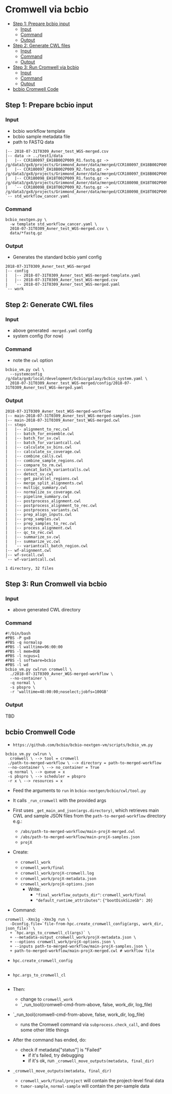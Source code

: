 Cromwell via bcbio
==================

<!-- vim-markdown-toc GFM -->

* [Step 1: Prepare bcbio input](#step-1-prepare-bcbio-input)
    * [Input](#input)
    * [Command](#command)
    * [Output](#output)
* [Step 2: Generate CWL files](#step-2-generate-cwl-files)
    * [Input](#input-1)
    * [Command](#command-1)
    * [Output](#output-1)
* [Step 3: Run Cromwell via bcbio](#step-3-run-cromwell-via-bcbio)
    * [Input](#input-2)
    * [Command](#command-2)
    * [Output](#output-2)
* [bcbio Cromwell Code](#bcbio-cromwell-code)

<!-- vim-markdown-toc -->
## Step 1: Prepare bcbio input

### Input

* bcbio workflow template
* bcbio sample metadata file
* path to FASTQ data

```
|-- 2018-07-31T0309_Avner_test_WGS-merged.csv
|-- data -> ../test1/data
|   |-- CCR180097_EH18B002P009_R1.fastq.gz -> /g/data3/gx8/projects/Grimmond_Avner/data/merged/CCR180097_EH18B002P009_R1.fastq.gz
|   |-- CCR180097_EH18B002P009_R2.fastq.gz -> /g/data3/gx8/projects/Grimmond_Avner/data/merged/CCR180097_EH18B002P009_R2.fastq.gz
|   |-- CCR180098_EH18T002P009_R1.fastq.gz -> /g/data3/gx8/projects/Grimmond_Avner/data/merged/CCR180098_EH18T002P009_R1.fastq.gz
|   `-- CCR180098_EH18T002P009_R2.fastq.gz -> /g/data3/gx8/projects/Grimmond_Avner/data/merged/CCR180098_EH18T002P009_R2.fastq.gz
`-- std_workflow_cancer.yaml
```

### Command 

```
bcbio_nextgen.py \
  -w template std_workflow_cancer.yaml \
  2018-07-31T0309_Avner_test_WGS-merged.csv \
  data/*fastq.gz
```

### Output

* Generates the standard bcbio yaml config

```
2018-07-31T0309_Avner_test_WGS-merged
|-- config
|   |-- 2018-07-31T0309_Avner_test_WGS-merged-template.yaml
|   |-- 2018-07-31T0309_Avner_test_WGS-merged.csv
|   `-- 2018-07-31T0309_Avner_test_WGS-merged.yaml
`-- work
```

## Step 2: Generate CWL files

### Input

* above generated `-merged.yaml` config
* system config (for now)

### Command

* note the `cwl` option

```
bcbio_vm.py cwl \
  --systemconfig /g/data/gx8/local/development/bcbio/galaxy/bcbio_system.yaml \
  2018-07-31T0309_Avner_test_WGS-merged/config/2018-07-31T0309_Avner_test_WGS-merged.yaml
```

### Output

```
2018-07-31T0309_Avner_test_WGS-merged-workflow
|-- main-2018-07-31T0309_Avner_test_WGS-merged-samples.json
|-- main-2018-07-31T0309_Avner_test_WGS-merged.cwl
|-- steps
|   |-- alignment_to_rec.cwl
|   |-- batch_for_ensemble.cwl
|   |-- batch_for_sv.cwl
|   |-- batch_for_variantcall.cwl
|   |-- calculate_sv_bins.cwl
|   |-- calculate_sv_coverage.cwl
|   |-- combine_calls.cwl
|   |-- combine_sample_regions.cwl
|   |-- compare_to_rm.cwl
|   |-- concat_batch_variantcalls.cwl
|   |-- detect_sv.cwl
|   |-- get_parallel_regions.cwl
|   |-- merge_split_alignments.cwl
|   |-- multiqc_summary.cwl
|   |-- normalize_sv_coverage.cwl
|   |-- pipeline_summary.cwl
|   |-- postprocess_alignment.cwl
|   |-- postprocess_alignment_to_rec.cwl
|   |-- postprocess_variants.cwl
|   |-- prep_align_inputs.cwl
|   |-- prep_samples.cwl
|   |-- prep_samples_to_rec.cwl
|   |-- process_alignment.cwl
|   |-- qc_to_rec.cwl
|   |-- summarize_sv.cwl
|   |-- summarize_vc.cwl
|   `-- variantcall_batch_region.cwl
|-- wf-alignment.cwl
|-- wf-svcall.cwl
`-- wf-variantcall.cwl

1 directory, 32 files
```

## Step 3: Run Cromwell via bcbio

### Input

* above generated CWL directory

### Command

```
#!/bin/bash
#PBS -P gx8
#PBS -q normalsp
#PBS -l walltime=96:00:00
#PBS -l mem=8GB
#PBS -l ncpus=1
#PBS -l software=bcbio
#PBS -l wd
bcbio_vm.py cwlrun cromwell \
  ./2018-07-31T0309_Avner_WGS-merged-workflow \
  --no-container \
  -q normal \
  -s pbspro \
  -r 'walltime=48:00:00;noselect;jobfs=100GB'
```

### Output

TBD


## bcbio Cromwell Code

* `https://github.com/bcbio/bcbio-nextgen-vm/scripts/bcbio_vm.py`


```
bcbio_vm.py cwlrun \ 
  cromwell \ --> tool = cromwell
 ./path-to-merged-workflow \ --> directory = path-to-merged-workflow
 --no-container \ --> no_container = True
 -q normal \ --> queue = x
 -s pbspro \ --> scheduler = pbspro
 -r x \ --> resources = x
```

* Feed the arguments to `run` in `bcbio-nextgen/bcbio/cwl/tool.py`
* It calls `_run_cromwell` with the provided args


* First uses `_get_main_and_json(args.directory)`, which retrieves main CWL and sample JSON files
  from the `path-to-merged-workflow` directory e.g.: 
    - `/abs/path-to-merged-workflow/main-projX-merged.cwl` 
    - `/abs/path-to-merged-workflow/main-projX-samples.json`
    - `projX`
* Create: 
  - `cromwell_work`
  - `cromwell_work/final`
  - `cromwell_work/projX-cromwell.log`
  - `cromwell_work/projX-metadata.json`
  - `cromwell_work/projX-options.json`
    - Write: 
      - `"final_workflow_outputs_dir"`: `cromwell_work/final`
      - `"default_runtime_attributes"`: `{"bootDiskSizeGb": 20}`

* Command:

```
cromwell -Xms1g -Xmx3g run \
  -Dconfig.file=`file-from-hpc.create_cromwell_config(args, work_dir, json_file)` \
  + `hpc.args_to_cromwell_cl(args)` \
  + --metadata-output cromwell_work/projX-metadata.json \
  + --options cromwell_work/projX-options.json \
  + --inputs path-to-merged-workflow/main-projX-samples.json \
  + path-to-merged-workflow/main-projX-merged.cwl # workflow file
```

* `hpc.create_cromwell_config`


```
```

* `hpc.args_to_cromwell_cl`

```
```

* Then:
  - change to `cromwell_work`
  - `_run_tool(cromwell-cmd-from-above, false, work_dir, log_file)

* `_run_tool(cromwell-cmd-from-above, false, work_dir, log_file)
  - runs the Cromwell command via `subprocess.check_call`, and does
    some other little things


* After the command has ended, do:
  - check if metadata["status"] is "Failed"
    - if it's failed, try debugging
    - if it's ok, run `_cromwell_move_outputs(metadata, final_dir)`

* `_cromwell_move_outputs(metadata, final_dir)`
  - `cromwell_work/final/project` will contain the project-level final data
  - `tumor-sample`, `normal-sample` will contain the per-sample data

